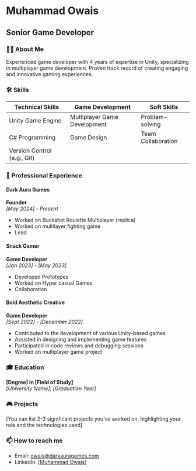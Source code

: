 # Muhammad Owais
## Senior Game Developer

### 👨‍💻 About Me
Experienced game developer with 4 years of expertise in Unity, specializing in multiplayer game development. Proven track record of creating engaging and innovative gaming experiences.

### 🛠️ Skills

| Technical Skills | Game Development | Soft Skills |
|------------------|-------------------|-------------|
| Unity Game Engine| Multiplayer Game Development | Problem-solving |
| C# Programming   | Game Design | Team Collaboration |
| Version Control (e.g., Git) | | |
### 💼 Professional Experience

#### Dark Aura Games
**Founder**  
*[May 2024] - Present*
- Worked on Buckshot Roulette Multiplayer (replica)
- Worked on multilayer fighting game
- Lead
#### Snack Gamer
**Game Developer**  
*[Jan 2023] - [May 2023]*
- Developed Prototypes
- Worked on Hyper casual Games
- Collaboration

#### Bold Aesthetic Creative
**Game Developer**  
*[Sept 2022] - [December 2022]*
- Contributed to the development of various Unity-based games
- Assisted in designing and implementing game features
- Participated in code reviews and debugging sessions
- Worked on  multiplayer game project

### 🎓 Education
**[Degree] in [Field of Study]**  
*[University Name], [Graduation Year]*

### 🎮 Projects
[You can list 2-3 significant projects you've worked on, highlighting your role and the technologies used]

### 📫 How to reach me
- Email: owais@darkauragames.com
- LinkedIn: [[Muhammad Owais]](https://www.linkedin.com/in/muhammad-owais-6709112a2/)

